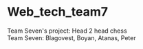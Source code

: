 # Web_tech_team7
Team Seven's project: Head 2 head chess  
Team Seven: Blagovest, Boyan, Atanas, Peter
